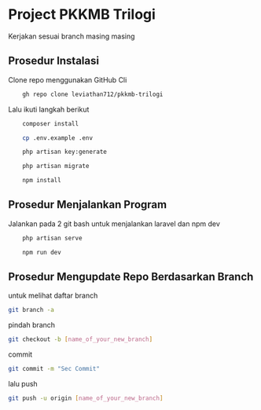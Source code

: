 
# Project PKKMB Trilogi

Kerjakan sesuai branch masing masing


## Prosedur Instalasi

Clone repo menggunakan GitHub Cli

```bash
    gh repo clone leviathan712/pkkmb-trilogi
```

Lalu ikuti langkah berikut

```bash
    composer install
```
```bash
    cp .env.example .env
```
```bash
    php artisan key:generate
```
```bash
    php artisan migrate
```
```bash
    npm install
```

## Prosedur Menjalankan Program

Jalankan pada 2 git bash untuk menjalankan laravel dan npm dev

```bash
    php artisan serve
```
```bash
    npm run dev
```

## Prosedur Mengupdate Repo Berdasarkan Branch

untuk melihat daftar branch
```bash
git branch -a
```

pindah branch
```bash
git checkout -b [name_of_your_new_branch]
```

commit
```bash
git commit -m "Sec Commit"
```

lalu push
```bash
git push -u origin [name_of_your_new_branch]
```



    